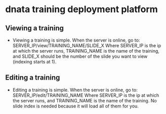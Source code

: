 # dnata training deployment platform

## Viewing a training
- Viewing a training is simple.
When the server is online, go to:
SERVER_IP/view/TRAINING_NAME/SLIDE_X
Where SERVER_IP is the ip at which the server runs, TRAINING_NAME is the name of the training, and SLIDE_X should be the number of the slide you want to view (indexing starts at 1).

## Editing a training
- Editing a training is simple.
When the server is online, go to:
SERVER_IP/edit/TRAINING_NAME
Where SERVER_IP is the ip at which the server runs, and TRAINING_NAME is the name of the training. No slide index is needed because it will load all of them for you.
